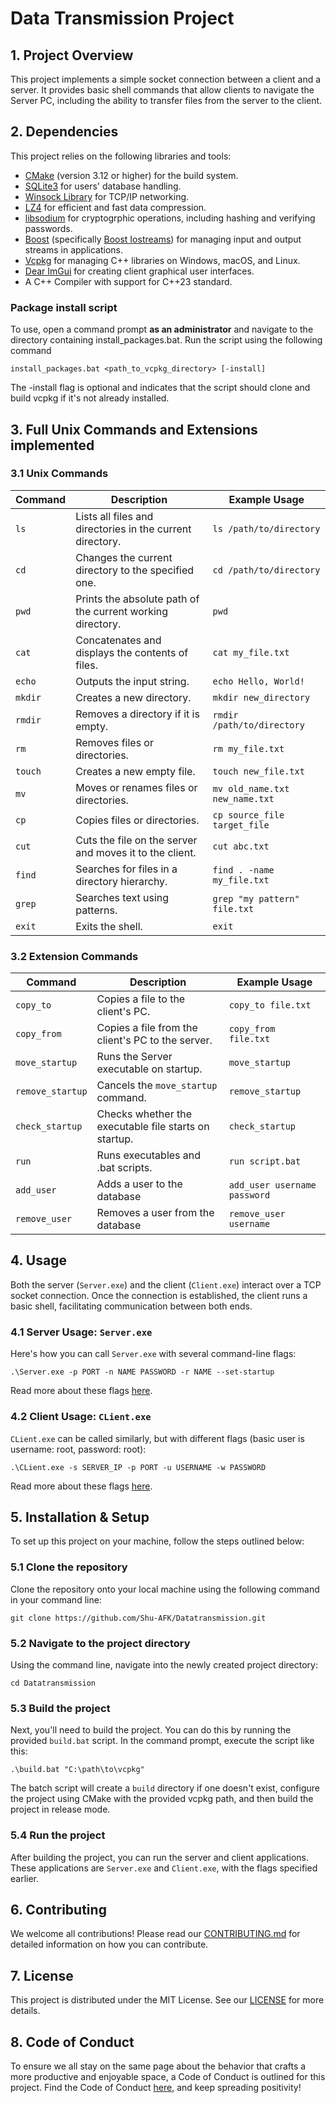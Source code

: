 # Data Transmission Project

## 1. Project Overview

This project implements a simple socket connection between a client and a server. It provides basic shell commands that allow clients to navigate the Server PC, including the ability to transfer files from the server to the client.

## 2. Dependencies

This project relies on the following libraries and tools:

- [CMake](https://cmake.org/) (version 3.12 or higher) for the build system.
- [SQLite3](https://www.sqlite.org/) for users' database handling.
- [Winsock Library](https://docs.microsoft.com/en-us/windows/win32/winsock/windows-sockets-start-page-2) for TCP/IP networking.
- [LZ4](https://lz4.github.io/lz4/) for efficient and fast data compression.
- [libsodium](https://libsodium.gitbook.io/doc) for cryptogrphic operations, including hashing and verifying passwords.
- [Boost](https://www.boost.org/) (specifically [Boost Iostreams](https://www.boost.org/doc/libs/1_75_0/libs/iostreams/doc/index.html)) for managing input and output streams in applications.
- [Vcpkg](https://github.com/microsoft/vcpkg) for managing C++ libraries on Windows, macOS, and Linux.
- [Dear ImGui](https://github.com/ocornut/imgui) for creating client graphical user interfaces.
- A C++ Compiler with support for C++23 standard.

### Package install script

To use, open a command prompt **as an administrator** and navigate to the directory containing install_packages.bat. Run the script using the following command

```shell
install_packages.bat <path_to_vcpkg_directory> [-install]
```

The -install flag is optional and indicates that the script should clone and build vcpkg if it's not already installed.

## 3. Full Unix Commands and Extensions implemented

### 3.1 Unix Commands

| Command | Description                                                | Example Usage                  |
|---------|------------------------------------------------------------|--------------------------------|
| `ls`    | Lists all files and directories in the current directory.  | `ls /path/to/directory`        |
| `cd`    | Changes the current directory to the specified one.        | `cd /path/to/directory`        |
| `pwd`   | Prints the absolute path of the current working directory. | `pwd`                          |
| `cat`   | Concatenates and displays the contents of files.           | `cat my_file.txt`              |
| `echo`  | Outputs the input string.                                  | `echo Hello, World!`           |
| `mkdir` | Creates a new directory.                                   | `mkdir new_directory`          |
| `rmdir` | Removes a directory if it is empty.                        | `rmdir /path/to/directory`     |
| `rm`    | Removes files or directories.                              | `rm my_file.txt`               |
| `touch` | Creates a new empty file.                                  | `touch new_file.txt`           |
| `mv`    | Moves or renames files or directories.                     | `mv old_name.txt new_name.txt` |
| `cp`    | Copies files or directories.                               | `cp source_file target_file`   |
| `cut`   | Cuts the file on the server and moves it to the client.    | `cut abc.txt`                  |
| `find`  | Searches for files in a directory hierarchy.               | `find . -name my_file.txt`     |
| `grep`  | Searches text using patterns.                              | `grep "my pattern" file.txt`   |
| `exit`  | Exits the shell.                                           | `exit`                         |

### 3.2 Extension Commands

| Command          | Description                                           | Example Usage                |
|------------------|-------------------------------------------------------|------------------------------|
| `copy_to`        | Copies a file to the client's PC.                     | `copy_to file.txt`           |
| `copy_from`      | Copies a file from the client's PC to the server.     | `copy_from file.txt`         |
| `move_startup`   | Runs the Server executable on startup.                | `move_startup`               |
| `remove_startup` | Cancels the `move_startup` command.                   | `remove_startup`             |
| `check_startup`  | Checks whether the executable file starts on startup. | `check_startup`              |
| `run`            | Runs executables and .bat scripts.                    | `run script.bat`             |
| `add_user`       | Adds a user to the database                           | `add_user username password` |
| `remove_user`    | Removes a user from the database                      | `remove_user username`       |

## 4. Usage

Both the server (`Server.exe`) and the client (`Client.exe`) interact over a TCP socket connection. Once the connection is established, the client runs a basic shell, facilitating communication between both ends.

### 4.1 Server Usage: `Server.exe`

Here's how you can call `Server.exe` with several command-line flags:
```shell
.\Server.exe -p PORT -n NAME PASSWORD -r NAME --set-startup
```

Read more about these flags [here](FLAGS_FOR_SERVER).

### 4.2 Client Usage: `CLient.exe`

`CLient.exe` can be called similarly, but with different flags (basic user is username: root, password: root):
```shell
.\CLient.exe -s SERVER_IP -p PORT -u USERNAME -w PASSWORD
```

Read more about these flags [here](FLAGS_FOR_CLIENT).

## 5. Installation & Setup

To set up this project on your machine, follow the steps outlined below:

### 5.1 Clone the repository

Clone the repository onto your local machine using the following command in your command line:
```shell
git clone https://github.com/Shu-AFK/Datatransmission.git
```

### 5.2 Navigate to the project directory

Using the command line, navigate into the newly created project directory:
```shell
cd Datatransmission
```

### 5.3 Build the project 

Next, you'll need to build the project. You can do this by running the provided `build.bat` script. In the command prompt, execute the script like this:
```shell
.\build.bat "C:\path\to\vcpkg"
```

The batch script will create a `build` directory if one doesn't exist, configure the project using CMake with the provided vcpkg path, and then build the project in release mode.

### 5.4 Run the project

After building the project, you can run the server and client applications. These applications are `Server.exe` and `Client.exe`, with the flags specified earlier.

## 6. Contributing

We welcome all contributions! Please read our [CONTRIBUTING.md](CONTRIBUTING) for detailed information on how you can contribute.

## 7. License

This project is distributed under the MIT License. See our [LICENSE](LICENSE.txt) for more details.

## 8. Code of Conduct

To ensure we all stay on the same page about the behavior that crafts a more productive and enjoyable space,
a Code of Conduct is outlined for this project. Find the Code of Conduct 
[here](CODE_OF_CONDUCT.md), and keep spreading positivity!
